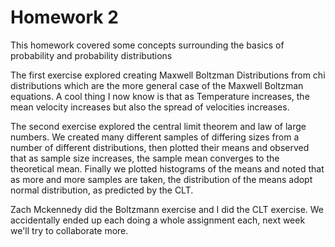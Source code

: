 # Homework 2
This homework covered some concepts surrounding the basics of probability and probability distributions

The first exercise explored creating Maxwell Boltzman Distributions from chi distributions which are the more general case of the
Maxwell Boltzman equations. A cool thing I now know is that as Temperature increases, the mean velocity increases but also
the spread of velocities increases. 

The second exercise explored the central limit theorem and law of large numbers. We created many different samples of differing sizes from
a number of different distributions, then plotted their means and observed that as sample size increases, the sample mean converges to the 
theoretical mean. Finally we plotted histograms of the means and noted that as more and more samples are taken, the distribution of the means adopt 
normal distribution, as predicted by the CLT.

Zach Mckennedy did the Boltzmann exercise and I did the CLT exercise. We accidentally ended up each doing a whole assignment each, next
week we'll try to collaborate more.
